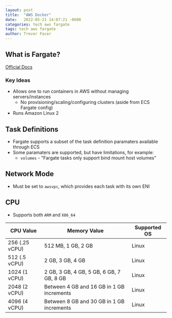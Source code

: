 ```yaml
---
layout: post
title:  "AWS Docker"
date:   2022-05-21 14:07:21 -0600
categories: tech aws fargate
tags: tech aws fargate
author: Trevor Facer
---
```


## What is Fargate?

[Official Docs](https://docs.aws.amazon.com/AmazonECS/latest/developerguide/AWS_Fargate.html)

### Key Ideas

* Allows one to run containers in AWS without managing servers/instances
  * No provisioning/scaling/configuring clusters (aside from ECS Fargate config)
* Runs Amazon Linux 2

## Task Definitions

* Fargate supports a subset of the task definition paramaters available through ECS
* Some paramaters are supported, but have limitations, for example:
  * `volumes` - "Fargate tasks only support bind mount host volumes"

## Network Mode

* Must be set to `awsvpc`, which provides each task with its own ENI

## CPU

* Supports both `ARM` and `X86_64`

| CPU Value    | Memory Value    | Supported OS    |
|---------------- | --------------- | --------------- |
| 256 (.25 vCPU)    | 512 MB, 1 GB, 2 GB | Linux    |
| 512 (.5 vCPU)     | 2 GB, 3 GB, 4 GB | Linux    |
| 1024 (1 vCPU)    | 2 GB, 3 GB, 4 GB, 5 GB, 6 GB, 7 GB, 8 GB | Linux   |
| 2048 (2 vCPU)    | Between 4 GB and 16 GB in 1 GB increments | Linux   |
| 4096 (4 vCPU)   | Between 8 GB and 30 GB in 1 GB increments | Linux   |
